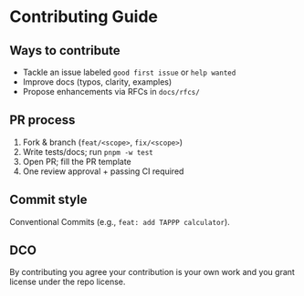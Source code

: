 # Contributing Guide

## Ways to contribute
- Tackle an issue labeled `good first issue` or `help wanted`
- Improve docs (typos, clarity, examples)
- Propose enhancements via RFCs in `docs/rfcs/`

## PR process
1. Fork & branch (`feat/<scope>`, `fix/<scope>`)
2. Write tests/docs; run `pnpm -w test`
3. Open PR; fill the PR template
4. One review approval + passing CI required

## Commit style
Conventional Commits (e.g., `feat: add TAPPP calculator`).

## DCO
By contributing you agree your contribution is your own work and you grant license under the repo license.

